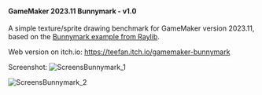 #### GameMaker 2023.11 Bunnymark - v1.0

A simple texture/sprite drawing benchmark for GameMaker version 2023.11, based on the [Bunnymark example from Raylib](https://github.com/raysan5/raylib/blob/master/examples/textures/textures_bunnymark.c).

Web version on itch.io: https://teefan.itch.io/gamemaker-bunnymark

Screenshot:
![ScreensBunnymark_1](https://github.com/teefan/gamemaker-2023-bunnymark/assets/25924/fc054fc0-0e6e-4ced-aa3a-592c03d1398e)

![ScreensBunnymark_2](https://github.com/teefan/gamemaker-2023-bunnymark/assets/25924/9571c6b9-275a-442d-a48f-98563609bc33)
